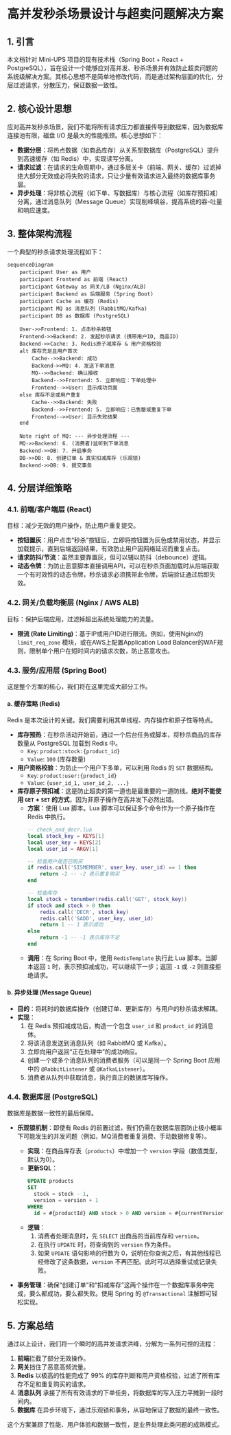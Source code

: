 # 高并发秒杀场景设计与超卖问题解决方案

## 1. 引言

本文档针对 Mini-UPS 项目的现有技术栈（Spring Boot + React + PostgreSQL），旨在设计一个能够应对高并发、秒杀场景并有效防止超卖问题的系统级解决方案。其核心思想不是简单地修改代码，而是通过架构层面的优化，分层过滤请求，分散压力，保证数据一致性。

## 2. 核心设计思想

应对高并发秒杀场景，我们不能将所有请求压力都直接传导到数据库，因为数据库连接池有限，磁盘 I/O 是最大的性能瓶颈。核心思想如下：

- **数据分层**：将热点数据（如商品库存）从关系型数据库（PostgreSQL）提升到高速缓存（如 Redis）中，实现读写分离。
- **请求过滤**：在请求的生命周期中，通过多层关卡（前端、网关、缓存）过滤掉绝大部分无效或必将失败的请求，只让少量有效请求进入最终的数据库事务层。
- **异步处理**：将非核心流程（如下单、写数据库）与核心流程（如库存预扣减）分离，通过消息队列（Message Queue）实现削峰填谷，提高系统的吞-吐量和响应速度。

## 3. 整体架构流程

一个典型的秒杀请求处理流程如下：

```mermaid
sequenceDiagram
    participant User as 用户
    participant Frontend as 前端 (React)
    participant Gateway as 网关/LB (Nginx/ALB)
    participant Backend as 后端服务 (Spring Boot)
    participant Cache as 缓存 (Redis)
    participant MQ as 消息队列 (RabbitMQ/Kafka)
    participant DB as 数据库 (PostgreSQL)

    User->>Frontend: 1. 点击秒杀按钮
    Frontend->>Backend: 2. 发起秒杀请求 (携带用户ID, 商品ID)
    Backend->>Cache: 3. Redis原子减库存 & 用户资格校验
    alt 库存充足且用户首次
        Cache-->>Backend: 成功
        Backend->>MQ: 4. 发送下单消息
        MQ-->>Backend: 确认接收
        Backend-->>Frontend: 5. 立即响应：下单处理中
        Frontend-->>User: 显示成功页面
    else 库存不足或用户重复
        Cache-->>Backend: 失败
        Backend-->>Frontend: 5. 立即响应：已售罄或重复下单
        Frontend-->>User: 显示失败结果
    end

    Note right of MQ: --- 异步处理流程 ---
    MQ->>Backend: 6. (消费者)监听到下单消息
    Backend->>DB: 7. 开启事务
    DB->>DB: 8. 创建订单 & 真实扣减库存 (乐观锁)
    Backend->>DB: 9. 提交事务
```

## 4. 分层详细策略

### 4.1. 前端/客户端层 (React)

目标：减少无效的用户操作，防止用户重复提交。

- **按钮置灰**：用户点击“秒杀”按钮后，立即将按钮置为灰色或禁用状态，并显示加载提示，直到后端返回结果，有效防止用户因网络延迟而重复点击。
- **请求防抖/节流**：虽然主要靠置灰，但可以辅以防抖（debounce）逻辑。
- **动态令牌**：为防止恶意脚本直接调用API，可以在秒杀页面加载时从后端获取一个有时效性的动态令牌，秒杀请求必须携带此令牌，后端验证通过后即失效。

### 4.2. 网关/负载均衡层 (Nginx / AWS ALB)

目标：保护后端应用，过滤掉超出系统处理能力的流量。

- **限流 (Rate Limiting)**：基于IP或用户ID进行限流。例如，使用Nginx的 `limit_req_zone` 模块，或在AWS上配置Application Load Balancer的WAF规则，限制单个用户在短时间内的请求次数，防止恶意攻击。

### 4.3. 服务/应用层 (Spring Boot)

这是整个方案的核心，我们将在这里完成大部分工作。

#### a. 缓存策略 (Redis)

Redis 是本次设计的关键。我们需要利用其单线程、内存操作和原子性等特点。

- **库存预热**：在秒杀活动开始前，通过一个后台任务或脚本，将秒杀商品的库存数量从 PostgreSQL 加载到 Redis 中。
  - `Key`: `product:stock:{product_id}`
  - `Value`: `100` (库存数量)
- **用户资格校验**：为防止一个用户下多单，可以利用 Redis 的 `SET` 数据结构。
  - `Key`: `product:user:{product_id}`
  - `Value`: `{user_id_1, user_id_2, ...}`
- **库存原子预扣减**：这是防止超卖的第一道也是最重要的一道防线。**绝对不能使用 `GET` + `SET` 的方式**，因为非原子操作在高并发下必然出错。
  - **方案**：使用 Lua 脚本。Lua 脚本可以保证多个命令作为一个原子操作在 Redis 中执行。
    ```lua
    -- check_and_decr.lua
    local stock_key = KEYS[1]
    local user_key = KEYS[2]
    local user_id = ARGV[1]

    -- 检查用户是否已购买
    if redis.call('SISMEMBER', user_key, user_id) == 1 then
        return -2 -- -2 表示重复购买
    end

    -- 检查库存
    local stock = tonumber(redis.call('GET', stock_key))
    if stock and stock > 0 then
        redis.call('DECR', stock_key)
        redis.call('SADD', user_key, user_id)
        return 1 -- 1 表示成功
    else
        return -1 -- -1 表示库存不足
    end
    ```
  - **调用**：在 Spring Boot 中，使用 `RedisTemplate` 执行此 Lua 脚本。当脚本返回 `1` 时，表示预扣减成功，可以继续下一步；返回 `-1` 或 `-2` 则直接拒绝请求。

#### b. 异步处理 (Message Queue)

- **目的**：将耗时的数据库操作（创建订单、更新库存）与用户的秒杀请求解耦。
- **实现**：
  1. 在 Redis 预扣减成功后，构造一个包含 `user_id` 和 `product_id` 的消息体。
  2. 将该消息发送到消息队列（如 RabbitMQ 或 Kafka）。
  3. 立即向用户返回“正在处理中”的成功响应。
  4. 创建一个或多个消息队列的消费者服务（可以是同一个 Spring Boot 应用中的 `@RabbitListener` 或 `@KafkaListener`）。
  5. 消费者从队列中获取消息，执行真正的数据库写操作。

### 4.4. 数据库层 (PostgreSQL)

数据库是数据一致性的最后保障。

- **乐观锁机制**：即使有 Redis 的前置过滤，我们仍需在数据库层面防止极小概率下可能发生的并发问题（例如，MQ消费者重复消费、手动数据修复等）。
  - **实现**：在商品库存表（`products`）中增加一个 `version` 字段（数值类型，默认为0）。
  - **更新SQL**：
    ```sql
    UPDATE products
    SET
      stock = stock - 1,
      version = version + 1
    WHERE
      id = #{productId} AND stock > 0 AND version = #{currentVersion};
    ```
  - **逻辑**：
    1. 消费者处理消息时，先 `SELECT` 出商品的当前库存和 `version`。
    2. 在执行 `UPDATE` 时，将查询到的 `version` 作为条件。
    3. 如果 `UPDATE` 语句影响的行数为 0，说明在你查询之后，有其他线程已经修改了这条数据，`version` 不再匹配。此时可以选择重试或记录失败。

- **事务管理**：确保“创建订单”和“扣减库存”这两个操作在一个数据库事务中完成，要么都成功，要么都失败。使用 Spring 的 `@Transactional` 注解即可轻松实现。

## 5. 方案总结

通过以上设计，我们将一个瞬时的高并发请求洪峰，分解为一系列可控的流程：

1.  **前端**拦截了部分无效操作。
2.  **网关**挡住了恶意高频流量。
3.  **Redis** 以极高的性能完成了 99% 的库存判断和用户资格校验，过滤了所有库存不足和重复购买的请求。
4.  **消息队列** 承接了所有有效请求的下单任务，将数据库的写入压力平摊到一段时间内。
5.  **数据库** 在异步环境下，通过乐观锁和事务，从容地保证了数据的最终一致性。

这个方案兼顾了性能、用户体验和数据一致性，是业界处理此类问题的成熟模式。
